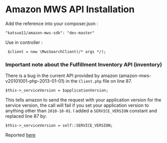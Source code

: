 Amazon MWS API Installation
========================

Add the reference into your composer.json : 

    "katsuo11/amazon-mws-sdk": "dev-master"

Use in controller :

     $client = new \MwsSearchClient(/* args */);




### Important note about the Fulfillment Inventory API (inventory)

There is a bug in the current API provided by amazon (amazon-mws-v20101001-php-2013-01-01) in the `Client.php` file on line 87.

	$this->_serviceVersion = $applicationVersion;

This tells amazon to send the request with your application version for the service version, the call will fail if you set your application version to anything other than `2010-10-01`.
I added a `SERVICE_VERSION` constant and replaced line 87 by:
	
	$this->_serviceVersion = self::SERVICE_VERSION;
	
Reported [here](https://sellercentral.amazon.com/forums/thread.jspa?messageID=2430689&#2430689)